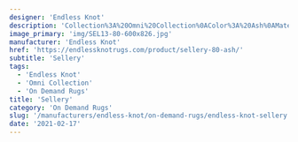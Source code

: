 ```yaml
---
designer: 'Endless Knot'
description: 'Collection%3A%20Omni%20Collection%0AColor%3A%20Ash%0AMaterial%3A%20Wool%20%26%20Viscose%20BlendPile%3A%201/4%22Width%3A%2013%272%22%2C%2016%274%22Style%3A%20Flatweave%2C%20Textural'
image_primary: 'img/SEL13-80-600x826.jpg'
manufacturer: 'Endless Knot'
href: 'https://endlessknotrugs.com/product/sellery-80-ash/'
subtitle: 'Sellery'
tags:
  - 'Endless Knot'
  - 'Omni Collection'
  - 'On Demand Rugs'
title: 'Sellery'
category: 'On Demand Rugs'
slug: '/manufacturers/endless-knot/on-demand-rugs/endless-knot-sellery'
date: '2021-02-17'
---
```

